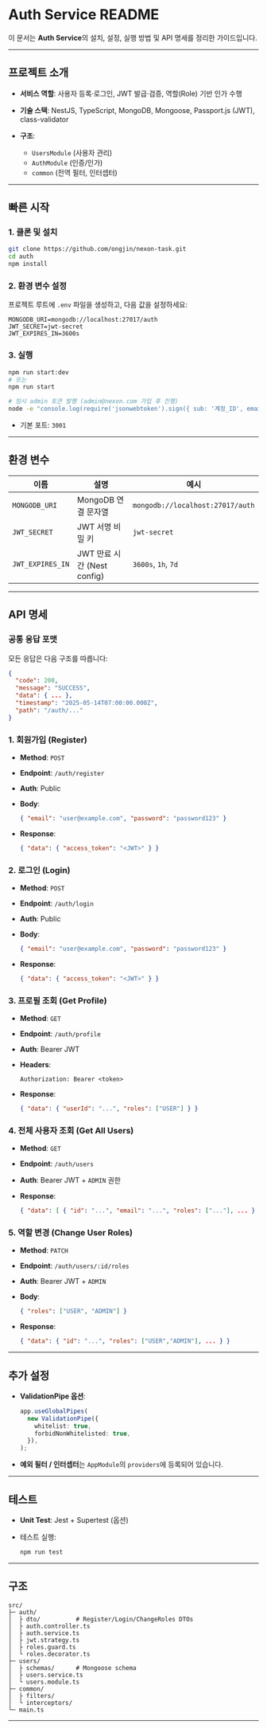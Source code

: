# Auth Service README

이 문서는 **Auth Service**의 설치, 설정, 실행 방법 및 API 명세를 정리한 가이드입니다.

---

## 프로젝트 소개

- **서비스 역할**: 사용자 등록·로그인, JWT 발급·검증, 역할(Role) 기반 인가 수행
- **기술 스택**: NestJS, TypeScript, MongoDB, Mongoose, Passport.js (JWT), class-validator
- **구조**:

  - `UsersModule` (사용자 관리)
  - `AuthModule` (인증/인가)
  - `common` (전역 필터, 인터셉터)

---

## 빠른 시작

### 1. 클론 및 설치

```bash
git clone https://github.com/ongjin/nexon-task.git
cd auth
npm install
```

### 2. 환경 변수 설정

프로젝트 루트에 `.env` 파일을 생성하고, 다음 값을 설정하세요:

```env
MONGODB_URI=mongodb://localhost:27017/auth
JWT_SECRET=jwt-secret
JWT_EXPIRES_IN=3600s
```

### 3. 실행

```bash
npm run start:dev
# 또는
npm run start

# 임시 admin 토큰 발행 (admin@nexon.com 가입 후 진행)
node -e "console.log(require('jsonwebtoken').sign({ sub: '계정_ID', email: 'admin@nexon.com', role: ['ADMIN'] }, 'jwt-secret'))"
```

- 기본 포트: `3001`

---

## 환경 변수

| 이름             | 설명                        | 예시                             |
| ---------------- | --------------------------- | -------------------------------- |
| `MONGODB_URI`    | MongoDB 연결 문자열         | `mongodb://localhost:27017/auth` |
| `JWT_SECRET`     | JWT 서명 비밀 키            | `jwt-secret`                     |
| `JWT_EXPIRES_IN` | JWT 만료 시간 (Nest config) | `3600s`, `1h`, `7d`              |

---

## API 명세

### 공통 응답 포맷

모든 응답은 다음 구조를 따릅니다:

```json
{
  "code": 200,
  "message": "SUCCESS",
  "data": { ... },
  "timestamp": "2025-05-14T07:00:00.000Z",
  "path": "/auth/..."
}
```

### 1. 회원가입 (Register)

- **Method**: `POST`
- **Endpoint**: `/auth/register`
- **Auth**: Public
- **Body**:

  ```json
  { "email": "user@example.com", "password": "password123" }
  ```

- **Response**:

  ```json
  { "data": { "access_token": "<JWT>" } }
  ```

### 2. 로그인 (Login)

- **Method**: `POST`
- **Endpoint**: `/auth/login`
- **Auth**: Public
- **Body**:

  ```json
  { "email": "user@example.com", "password": "password123" }
  ```

- **Response**:

  ```json
  { "data": { "access_token": "<JWT>" } }
  ```

### 3. 프로필 조회 (Get Profile)

- **Method**: `GET`
- **Endpoint**: `/auth/profile`
- **Auth**: Bearer JWT
- **Headers**:

  ```
  Authorization: Bearer <token>
  ```

- **Response**:

  ```json
  { "data": { "userId": "...", "roles": ["USER"] } }
  ```

### 4. 전체 사용자 조회 (Get All Users)

- **Method**: `GET`
- **Endpoint**: `/auth/users`
- **Auth**: Bearer JWT + `ADMIN` 권한
- **Response**:

  ```json
  { "data": [ { "id": "...", "email": "...", "roles": ["..."], ... } ] }
  ```

### 5. 역할 변경 (Change User Roles)

- **Method**: `PATCH`
- **Endpoint**: `/auth/users/:id/roles`
- **Auth**: Bearer JWT + `ADMIN`
- **Body**:

  ```json
  { "roles": ["USER", "ADMIN"] }
  ```

- **Response**:

  ```json
  { "data": { "id": "...", "roles": ["USER","ADMIN"], ... } }
  ```

---

## 추가 설정

- **ValidationPipe 옵션**:

  ```ts
  app.useGlobalPipes(
    new ValidationPipe({
      whitelist: true,
      forbidNonWhitelisted: true,
    }),
  );
  ```

- **예외 필터 / 인터셉터**는 `AppModule`의 `providers`에 등록되어 있습니다.

---

## 테스트

- **Unit Test**: Jest + Supertest (옵션)
- 테스트 실행:

  ```bash
  npm run test
  ```

---

## 구조

```
src/
├─ auth/
│  ├ dto/          # Register/Login/ChangeRoles DTOs
│  ├ auth.controller.ts
│  ├ auth.service.ts
│  ├ jwt.strategy.ts
│  ├ roles.guard.ts
│  └ roles.decorator.ts
├─ users/
│  ├ schemas/      # Mongoose schema
│  ├ users.service.ts
│  └ users.module.ts
├─ common/
│  ├ filters/
│  └ interceptors/
└─ main.ts
```

---

